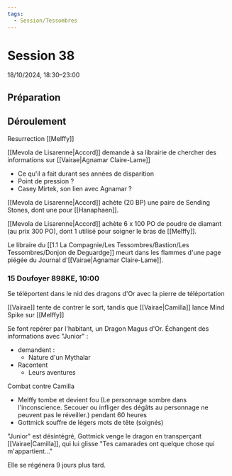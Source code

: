 ```yaml
---
tags:
  - Session/Tessombres
---
```

# Session 38
18/10/2024, 18:30–23:00

## Préparation

## Déroulement

Resurrection [[Melffy]]

[[Mevola de Lisarenne|Accord]] demande à sa librairie de chercher des informations sur [[Vairae|Agnamar Claire-Lame]]
- Ce qu'il a fait durant ses années de disparition
- Point de pression ?
- Casey Mirtek, son lien avec Agnamar ?

[[Mevola de Lisarenne|Accord]] achète (20 BP) une paire de Sending Stones, dont une pour [[Hanaphaen]].

[[Mevola de Lisarenne|Accord]] achète 6 x 100 PO de poudre de diamant (au prix 300 PO), dont 1 utilisé pour soigner le bras de [[Melffy]].

Le libraire du [[1.1 La Compagnie/Les Tessombres/Bastion/Les Tessombres/Donjon de Deguardge]] meurt dans les flammes d'une page piégée du Journal d'[[Vairae|Agnamar Claire-Lame]].

### 15 Doufoyer 898KE, 10:00
Se téléportent dans le nid des dragons d'Or avec la pierre de téléportation

[[Vairae]] tente de contrer le sort, tandis que [[Vairae|Camilla]] lance Mind Spike sur [[Melffy]]

Se font repérer par l'habitant, un Dragon Magus d'Or.
Échangent des informations avec "Junior" :
- demandent :
	- Nature d'un Mythalar
- Racontent
	- Leurs aventures

Combat contre Camilla
* Melffy tombe et devient fou (Le personnage sombre dans l'inconscience. Secouer ou infliger des dégâts au personnage ne peuvent pas le réveiller.) pendant 60 heures
* Gottmick souffre de légers mots de tête (soignés)

"Junior" est désintégré, Gottmick venge le dragon en transperçant [[Vairae|Camilla]], qui lui glisse "Tes camarades ont quelque chose qui m'appartient..."

Elle se régénera 9 jours plus tard.